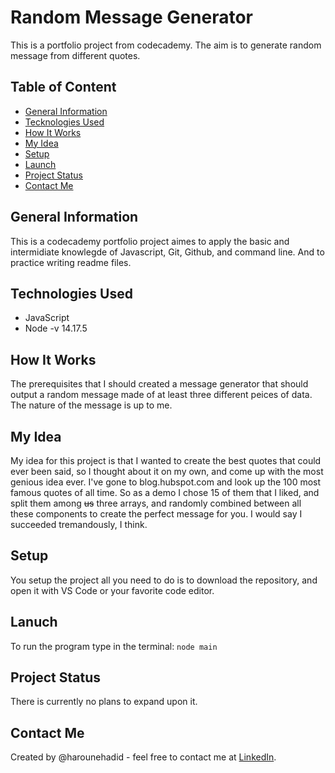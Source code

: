 # Random Message Generator
This is a portfolio project from codecademy. The aim is to generate random message from different quotes.

## Table of Content
* [General Information](#general-information)
* [Tecknologies Used](#tecknologies-used)
* [How It Works](#how-it-works)
* [My Idea](#my-idea)
* [Setup](#setup)
* [Launch](#launch)
* [Project Status](#project-status)
* [Contact Me](#contact-me)

## General Information
This is a codecademy portfolio project aimes to apply the basic and intermidiate knowlegde of Javascript, Git, Github, and command line.
And to practice writing readme files.

## Technologies Used
* JavaScript
* Node -v 14.17.5

## How It Works
The prerequisites that I should created a message generator that should output a random message made of at least three different peices of data. The nature of the message is up to me.

## My Idea
My idea for this project is that I wanted to create the best quotes that could ever been said, so I thought about it on my own, and come up with the most genious idea ever. I've gone to blog.hubspot.com and look up the 100 most famous quotes of all time.
So as a demo I chose 15 of them that I liked, and split them among ~~us~~ three arrays, and randomly combined between all these components to create the perfect message for you.
I would say I succeeded tremandously, I think.

## Setup
You setup the project all you need to do is to download the repository, and open it with VS Code or your favorite code editor.

## Lanuch
To run the program type in the terminal: `node main`

## Project Status
There is currently no plans to expand upon it.

## Contact Me
Created by @harounehadid - feel free to contact me at [LinkedIn](https://www.linkedin.com/in/harounehadid/).